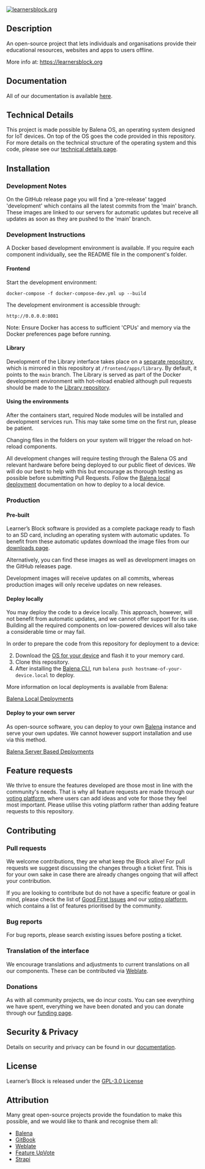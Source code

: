 [![learnersblock.org](https://learnersblock.org/images/lb-logo-full.svg)](https://learnersblock.org)

## Description

An open-source project that lets individuals and organisations provide their educational resources, websites and apps to users offline.

More info at: https://learnersblock.org

## Documentation

All of our documentation is available [here](https://docs.learnersblock.org). 

## Technical Details

This project is made possible by Balena OS, an operating system designed for IoT devices. On top of the OS goes the code provided in this repository. For more details on the technical structure of the operating system and this code, please see our [technical details page](https://docs.learnersblock.org/advanced-features/technical-details).

## Installation

### Development Notes

On the GitHub release page you will find a 'pre-release' tagged 'development' which contains all the latest commits from the 'main' branch. These images are linked to our servers for automatic updates but receive all updates as soon as they are pushed to the 'main' branch.

### Development Instructions

A Docker based development environment is available. If you require each component individually, see the README file in the component's folder.

#### Frontend

Start the development environment:

`docker-compose -f docker-compose-dev.yml up --build`

The development environment is accessible through:

`http://0.0.0.0:8081`

Note: Ensure Docker has access to sufficient 'CPUs' and memory via the Docker preferences page before running.

#### Library

Development of the Library interface takes place on a [separate repository](https://github.com/LearnersBlock/library), which is mirrored in this repository at `/frontend/apps/library`. By default, it points to the `main` branch. The Library is served as part of the Docker development environment with hot-reload enabled although pull requests should be made to the [Library repository](https://github.com/LearnersBlock/library). 

#### Using the environments

After the containers start, required Node modules will be installed and development services run. This may take some time on the first run, please be patient. 

Changing files in the folders on your system will trigger the reload on hot-reload components.

All development changes will require testing through the Balena OS and relevant hardware before being deployed to our public fleet of devices. We will do our best to help with this but encourage as thorough testing as possible before submitting Pull Requests. Follow the [Balena local deployment](https://www.balena.io/docs/learn/develop/local-mode/) documentation on how to deploy to a local device.

### Production 

#### Pre-built

Learner’s Block software is provided as a complete package ready to flash to an SD card, including an operating system with automatic updates. To benefit from these automatic updates download the image files from our [downloads page](https://downloads.learnersblock.org).

Alternatively, you can find these images as well as development images on the GitHub releases page. 

Development images will receive updates on all commits, whereas production images will only receive updates on new releases. 

#### Deploy locally

You may deploy the code to a device locally. This approach, however, will not benefit from automatic updates, and we cannot offer support for its use. Building all the required components on low-powered devices will also take a considerable time or may fail.

In order to prepare the code from this repository for deployment to a device:

2. Download the [OS for your device](https://www.balena.io/os/) and flash it to your memory card. 
1. Clone this repository.
3. After installing the [Balena CLI](https://github.com/balena-io/balena-cli), run `balena push hostname-of-your-device.local` to deploy. 

More information on local deployments is available from Balena:

[Balena Local Deployments](https://www.balena.io/docs/learn/develop/local-mode/)

#### Deploy to your own server

As open-source software, you can deploy to your own [Balena](https://www.balena.io) instance and serve your own updates. We cannot however support installation and use via this method. 

[Balena Server Based Deployments](https://www.balena.io/docs/learn/deploy/deployment/)

## Feature requests

We thrive to ensure the features developed are those most in line with the community's needs. That is why all feature requests are made through our [voting platform](https://vote.learnersblock.org), where users can add ideas and vote for those they feel most important. Please utilise this voting platform rather than adding feature requests to this repository. 

## Contributing

### Pull requests
We welcome contributions, they are what keep the Block alive! For pull requests we suggest discussing the changes through a ticket first. This is for your own sake in case there are already changes ongoing that will affect your contribution. 

If you are looking to contribute but do not have a specific feature or goal in mind, please check the list of [Good First Issues](https://github.com/LearnersBlock/learners-block/contribute) and our [voting platform](https://vote.learnersblock.org), which contains a list of features prioritised by the community.

### Bug reports

For bug reports, please search existing issues before posting a ticket. 

### Translation of the interface

We encourage translations and adjustments to current translations on all our components. These can be contributed via [Weblate](https://translate.learnersblock.org).  

### Donations

As with all community projects, we do incur costs. You can see everything we have spent, everything we have been donated and you can donate through our [funding page](https://docs.learnersblock.org/about-us/how-we-are-funded). 

## Security & Privacy

Details on security and privacy can be found in our [documentation](https://docs.learnersblock.org/additional-info/security-and-privacy). 

## License

Learner’s Block is released under the [GPL-3.0 License](https://github.com/LearnersBlock/learners-block/blob/main/LICENSE)

## Attribution

Many great open-source projects provide the foundation to make this possible, and we would like to thank and recognise them all:

* [Balena](https://www.balena.io/)
* [GitBook](http://gitbook.com)
* [Weblate](https://weblate.org)
* [Feature UpVote](https://featureupvote.com/)
* [Strapi](https://strapi.io)
